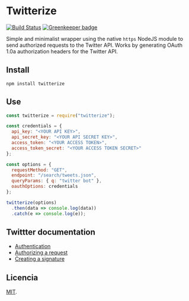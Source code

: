 # Twitterize

[![Build Status](https://travis-ci.com/archemiro/twitterize.svg?branch=master)](https://travis-ci.com/archemiro/twitterize) [![Greenkeeper badge](https://badges.greenkeeper.io/archemiro/twitterize.svg)](https://greenkeeper.io/)

Simple and minimalist wrapper using the native `https` NodeJS module to send authorized requests to the Twitter API. Works by generating OAuth 1.0a authorization headers for the Twitter API.

## Install

```shell
npm install twitterize
```

## Use

```js
const twitterize = require("twitterize");

const credentials = {
  api_key: "<YOUR API KEY>",
  api_secret_key: "<YOUR API SECRET KEY>",
  access_token: "<YOUR ACCESS TOKEN>",
  access_token_secret: "<YOUR ACCESS TOKEN SECRET>"
};

const options = {
  requestMethod: "GET",
  endpoint: "/search/tweets.json",
  queryParams: { q: "twitter bot" },
  oauthOptions: credentials
};

twitterize(options)
  .then(data => console.log(data))
  .catch(e => console.log(e));
```

## Twittter documentation

- [Authentication](https://developer.twitter.com/en/docs/basics/authentication/overview/oauth)
- [Authorizing a request](https://developer.twitter.com/en/docs/basics/authentication/guides/authorizing-a-request.html)
- [Creating a signature](https://developer.twitter.com/en/docs/basics/authentication/guides/authorizing-a-request.html)

## Licencia

[MIT](LICENSE).
